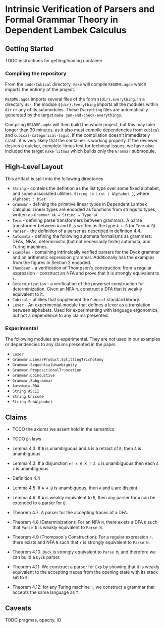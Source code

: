 # Intrinsic Verification of Parsers and Formal Grammar Theory in Dependent Lambek Calculus

## Getting Started

TODO instructions for getting/loading container

### Compiling the repository

From the `code/Cubical` directory, `make` will compile `README.agda` which imports the entirety of the project. 

`README.agda` imports several files of the form `${dir}.Everything`. In a directory `dir`, the module `${dir}.Everything` imports all the modules within `dir` or any of its submodules. These `Everything` files are automatically generated by the target `make gen-and-check-everythings`. 

Compiling `README.agda` will then build the whole project, but this may take longer than 30 minutes, as it also must compile dependencies from `cubical` and `cubical-categorical-logic`. If the compilation doesn't immediately crash, it is very likely that the container is working properly. If the reviewer desires a quicker, complete litmus test for technical issues, we have also included the target `make litmus` which builds only the `Grammar` submodule. 

## High-Level Layout
This artifact is split into the following directories 
- `String` - contains the defintion as the list type over some fixed alphabet, and some associated utilities. `String := List ⟨ Alphabet ⟩`, where `Alphabet : hSet`
- `Grammar` - defining the primitive linear types in Dependent Lambek Calculus. Linear types are encoded as functions from strings to types, written as `Grammar ℓA = String → Type ℓA`.
- `Term` - defining parse transformers between grammars. A parse transformer between `A` and `B` is written as the type `A ⊢ B` (or `Term A B`).
- `Parser` - the definition of a parser as described in definiton 4.4.
- `Automata` - defining the following automata formalisms as grammars: DFAs, NFAs, deterministic (but not necessarily finite) automata, and Turing machines.
- `Examples` - containing intrinsically verified parsers for the Dyck grammar and an arithmetic expression grammar. Additionally has the examples from the figures in Section 2 encoded.
- `Thompson` - a verification of Thompson's construction: from a regular expression `r` construct an NFA and prove that it is strongly equivalent to `r`.
- `Determinization` - a verification of the powerset construction for determinization. Given an NFA `N`, construct a DFA that is weakly equivalent to it.
- `Cubical` - utilities that supplement the `Cubical` standard library.
- `Lexer` - An experimental module that defines a lexer as a translation between alphabets. Used for experimenting with language ergonomics, but not a dependence to any claims presented.

### Experimental

The following modules are experimental. They are not used in our examples or dependencies to any claims presented in the paper.

- `Lexer`
- `Grammar.LinearProduct.SplittingTrichotomy`
- `Grammar.SequentialUnambiguity`
- `Grammar.PropositionalTruncation`
- `Grammar.Coinductive`
- `Grammar.Subgrammar`
- `Automata.PDA`
- `String.ASCII`
- `String.Unicode`
- `String.SubAlphabet`

## Claims

- TODO the axioms we assert hold in the semantics
- TODO `βη` laws

- Lemma 4.3: If `B` is unambiguous and `A` is a retract of `B`, then `A` is unambiguous.
- Lemma 4.3: If a disjunction `⊕[ x ∈ X ] A x` is unambiguous then each `A x` is unambiguous
- Definition 4.4
- Lemma 4.5: If `A ⊕ B` is unambiguous, then `A` and `B` are disjoint.
- Lemma 4.6: If `A` is weakly equivalent to `B`, then any parser for `A` can be extended to a parser for `B`.
- Theorem 4.7: A parser for the accepting traces of a DFA.
- Theorem 4.8 (Determinization): For an NFA `N`, there exists a DFA `D` such that `Parse D` is weakly equivalent to `Parse N`.
- Theorem 4.9 (Thompson's Construction): For a regular expression `r`, there exists and NFA `N` such that `r` is strongly equivalent to `Parse N`.
- Theorem 4.10: `Dyck` is strongly equivalent to `Parse M`, and therefore we can build a `Dyck` parser.
- Theorem 4.11: We construct a parser for `Exp` by showing that it is weakly equivalent to the accepting traces from the opening state with its stack set to `0`.
- Theorem 4.12: for any Turing machine `T`, we construct a grammar that accepts the same language as `T`.

## Caveats

TODO pragmas, opacity, IO

